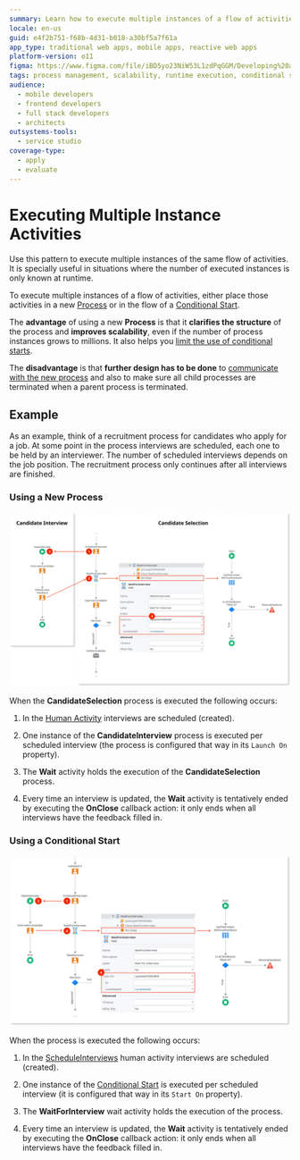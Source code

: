 ```yaml
---
summary: Learn how to execute multiple instances of a flow of activities in OutSystems 11 (O11) for scalable and dynamic process management.
locale: en-us
guid: e4f2b751-f68b-4d31-b018-a30bf5a7f61a
app_type: traditional web apps, mobile apps, reactive web apps
platform-version: o11
figma: https://www.figma.com/file/iBD5yo23NiW53L1zdPqGGM/Developing%20an%20Application?node-id=273:20
tags: process management, scalability, runtime execution, conditional start, process optimization
audience:
  - mobile developers
  - frontend developers
  - full stack developers
  - architects
outsystems-tools:
  - service studio
coverage-type:
  - apply
  - evaluate
---
```


# Executing Multiple Instance Activities

Use this pattern to execute multiple instances of the same flow of activities. It is specially useful in situations where the number of executed instances is only known at runtime.

To execute multiple instances of a flow of activities, either place those activities in a new [Process](../process.md) or in the flow of a [Conditional Start](<../../../ref/lang/auto/class-conditional-start.md>).

The **advantage** of using a new **Process** is that it **clarifies the structure** of the process and **improves scalability**, even if the number of process instances grows to millions. It also helps you [limit the use of conditional starts](../best-practices/limit-conditional-starts.md).

The **disadvantage** is that **further design has to be done** to [communicate with the new process](process-communicate.md) and also to make sure all child processes are terminated when a parent process is terminated.


## Example

As an example, think of a recruitment process for candidates who apply for a job. At some point in the process interviews are scheduled, each one to be held by an interviewer. The number of scheduled interviews depends on the job position. The recruitment process only continues after all interviews are finished.

### Using a New Process

![Diagram illustrating the CandidateSelection process with multiple CandidateInterview process instances](images/multiple-instance-activities-2.png "New Process for Multiple Instance Activities")

When the **CandidateSelection** process is executed the following occurs:

1. In the [Human Activity](<../../../ref/lang/auto/class-human_activity.md>) interviews are scheduled (created).

2. One instance of the **CandidateInterview** process is executed per scheduled interview (the process is configured that way in its `Launch On` property).

3. The **Wait** activity holds the execution of the **CandidateSelection** process.

4. Every time an interview is updated, the **Wait** activity is tentatively ended by executing the **OnClose** callback action: it only ends when all interviews have the feedback filled in.

### Using a Conditional Start

![Flowchart showing the process execution using Conditional Start for scheduling multiple interviews](images/multiple-instance-activities-1.png "Conditional Start for Multiple Instance Activities")

When the process is executed the following occurs:

1. In the [ScheduleInterviews](<../../../ref/lang/auto/class-human_activity.md>) human activity interviews are scheduled (created).

2. One instance of the [Conditional Start](<../../../ref/lang/auto/class-conditional-start.md>) is executed per scheduled interview (it is configured that way in its `Start On` property).

3. The **WaitForInterview** wait activity holds the execution of the process.

4. Every time an interview is updated, the **Wait** activity is tentatively ended by executing the **OnClose** callback action: it only ends when all interviews have the feedback filled in.
